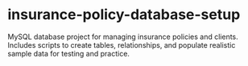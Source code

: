 # insurance-policy-database-setup
MySQL database project for managing insurance policies and clients. Includes scripts to create tables, relationships, and populate realistic sample data for testing and practice.
